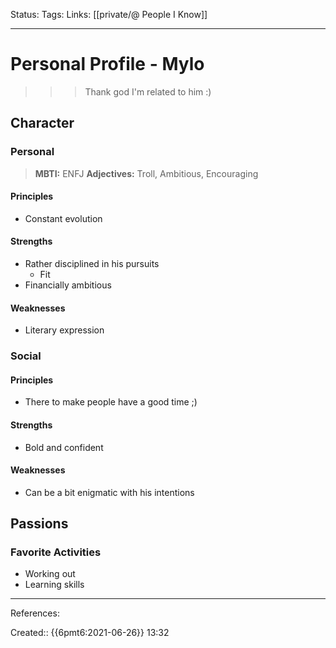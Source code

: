 Status:
Tags: 
Links: [[private/@ People I Know]]
___
# Personal Profile - Mylo
> > > Thank god I'm related to him :)
## Character
### Personal
> **MBTI:** ENFJ
> **Adjectives:** Troll, Ambitious, Encouraging
#### Principles
- Constant evolution
#### Strengths
- Rather disciplined in his pursuits
	- Fit
- Financially ambitious
#### Weaknesses
- Literary expression
### Social
#### Principles
- There to make people have a good time ;)
#### Strengths
- Bold and confident
#### Weaknesses
- Can be a bit enigmatic with his intentions
## Passions
### Favorite Activities
- Working out
- Learning skills
___
References:

Created:: {{6pmt6:2021-06-26}} 13:32